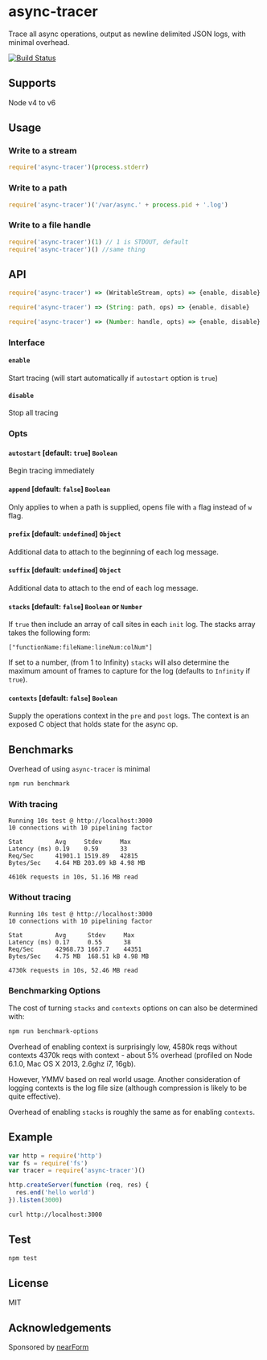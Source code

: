# async-tracer

Trace all async operations, output as newline delimited JSON logs,
with minimal overhead.

[![Build Status](https://travis-ci.org/davidmarkclements/async-tracer.svg)](https://travis-ci.org/davidmarkclements/async-tracer)

## Supports

Node v4 to v6

## Usage

### Write to a stream

```js
require('async-tracer')(process.stderr)
```

### Write to a path

```js
require('async-tracer')('/var/async.' + process.pid + '.log')
```

### Write to a file handle

```js
require('async-tracer')(1) // 1 is STDOUT, default
require('async-tracer')() //same thing
```


## API

```js
require('async-tracer') => (WritableStream, opts) => {enable, disable}
```

```js
require('async-tracer') => (String: path, ops) => {enable, disable}
```

```js
require('async-tracer') => (Number: handle, opts) => {enable, disable}
```

### Interface

#### `enable`

Start tracing (will start automatically if `autostart` option is `true`)

#### `disable`

Stop all tracing

### Opts

#### `autostart` [default: `true`] `Boolean`

Begin tracing immediately

#### `append` [default: `false`] `Boolean`

Only applies to when a path is supplied, opens file with `a` flag
instead of `w` flag.

#### `prefix` [default: `undefined`] `Object`

Additional data to attach to the beginning of each log message.

#### `suffix` [default: `undefined`] `Object`

Additional data to attach to the end of each log message.

#### `stacks` [default: `false`] `Boolean` or `Number`

If `true` then include an array of call sites in
each `init` log. The stacks array takes the following form:

```
["functionName:fileName:lineNum:colNum"]
```

If set to a number, (from 1 to Infinity) `stacks` will also
determine the maximum amount of frames to capture for the log
(defaults to `Infinity` if `true`). 

#### `contexts` [default: `false`] `Boolean`

Supply the operations context in the `pre` and `post` logs. 
The context is an exposed C object that holds state for the async op.


## Benchmarks

Overhead of using `async-tracer` is minimal

```sh
npm run benchmark
```

### With tracing
```
Running 10s test @ http://localhost:3000
10 connections with 10 pipelining factor

Stat         Avg     Stdev     Max
Latency (ms) 0.19    0.59      33
Req/Sec      41901.1 1519.89   42815
Bytes/Sec    4.64 MB 203.09 kB 4.98 MB

4610k requests in 10s, 51.16 MB read
```

### Without tracing
```
Running 10s test @ http://localhost:3000
10 connections with 10 pipelining factor

Stat         Avg      Stdev     Max
Latency (ms) 0.17     0.55      38
Req/Sec      42968.73 1667.7    44351
Bytes/Sec    4.75 MB  168.51 kB 4.98 MB

4730k requests in 10s, 52.46 MB read
```

### Benchmarking Options

The cost of turning `stacks` and `contexts` options on can also be determined with: 

```sh
npm run benchmark-options
```

Overhead of enabling context is surprisingly low, 4580k reqs without contexts
4370k reqs with context - about 5% overhead (profiled on Node 6.1.0, Mac OS X 2013, 2.6ghz i7, 16gb).

However, YMMV based on real world usage. Another consideration of logging contexts is the log file
size (although compression is likely to be quite effective). 

Overhead of enabling `stacks` is roughly the same as for enabling `contexts`.

## Example

```js
var http = require('http')
var fs = require('fs')
var tracer = require('async-tracer')()

http.createServer(function (req, res) {
  res.end('hello world')
}).listen(3000)
```

```sh
curl http://localhost:3000
```

## Test

```sh
npm test
```

## License

MIT

## Acknowledgements

Sponsored by [nearForm](http://nearform.com)